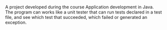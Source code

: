 A project developed during the course Application development in Java. The program can works like a unit tester that can run tests declared in a test file, and see which test that succeeded, which failed or generated an exception.
